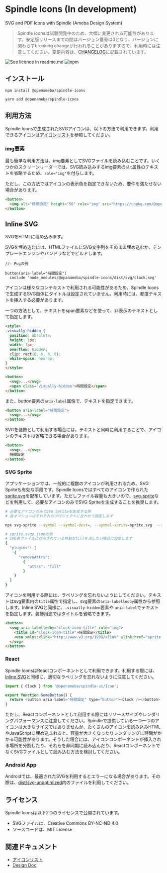 # Spindle Icons (In development)

SVG and PDF Icons with Spindle (Ameba Design System)

> Spindle Iconsは試験開発中のため、大幅に変更される可能性があります。安定版リリースまでの間はバージョン番号は0となり、バージョンに関わらずbreaking changeが行われることがありますので、利用時には注意してください。変更内容は、[CHANGELOG](CHANGELOG.md)に記載されています。

![See licence in readme.md](https://img.shields.io/npm/l/@openameba/spindle-icons) ![npm](https://img.shields.io/npm/v/@openameba/spindle-icons)

## インストール
```
npm install @openameba/spindle-icons
```

```
yarn add @openameba/spindle-icons
```

## 利用方法
Spindle Iconsで生成されたSVGアイコンは、以下の方法で利用できます。利用できるアイコンは[アイコンリスト](docs/icons.md)を参照してください。

### img要素
最も簡単な利用方法は、img要素としてSVGファイルを読み込むことです。いくつかのスクリーンリーダーでは、SVG読み込みするimg要素の`alt`属性のテキストを省略するため、`role="img"`を付与します。

ただし、この方法ではアイコンの表示色を指定できないため、要件を満たせない場合があります。

```html
<button>
  <img alt="時間設定" height="50" role="img" src="https://unpkg.com/@openameba/spindle-icons/dist/svg/clock.svg" width="50">
</button>
```

## Inline SVG

SVGをHTMLに埋め込みます。

SVGを埋め込むには、HTMLファイルにSVG文字列をそのまま埋め込むか、テンプレートエンジンやバンドラなどでビルドします。

```pug
//- Pugの例

button(aria-label="時間設定")
  include 'node_modules/@opanameba/spindle-icons/dist/svg/clock.svg'
```

アイコンは様々なコンテキストで利用される可能性があるため、Spindle Iconsで生成するSVG自体にタイトルは設定されていません。利用時には、都度テキストを挿入する必要があります。

一つの方法として、テキストをspan要素などを使って、非表示のテキストとして指定します。

```html
<style>
.visually-hidden {
  position: absolute;
  height: 1px;
  width: 1px;
  overflow: hidden;
  clip: rect(0, 0, 0, 0);
  white-space: nowrap;
}
</style>

<button>
  <svg>...</svg>
  <span class="visually-hidden">時間設定</span>
</button>
```

また、button要素の`aria-label`属性で、テキストを指定できます。

```html
<button aria-label="時間設定">
  <svg>...</svg>
</button>
```

SVGを装飾として利用する場合には、テキストと同時に利用することで、アイコンのテキストは省略できる場合があります。

```html
<button>
  <svg>...</svg>
  時間設定
</button>
```

### SVG Sprite

アプリケーションでは、一般的に複数のアイコンが利用されるため、SVG Spriteも有効な手段です。Spindle Iconsではすべてのアイコンで作られた[sprite.svg](dist/svg/sprite.svg)を配布しています。ただしファイル容量も大きいので、[svg-sprite](https://github.com/jkphl/svg-sprite)などを利用して、必要なアイコンのみでSVG Spriteを生成することを推奨します。

```sh
# 必要なアイコンのみでSVG Spriteを生成する例
# 各オプションはそれぞれのプロジェクトに合わせて設定します

npx svg-sprite --symbol --symbol-dest=. --symbol-sprite=sprite.svg  --shape-transform-svgo sprite.svgo.json --dest=＄PATH_TO_SVG 'node_modules/@openameba/spindle-icons/dist/+(check|exclamationmark).svg'

# sprite.svgo.jsonの例
# SVG各ファイルに付与されている無駄なfillを消したい場合に設定します
{
  "plugins": [
    {
      "removeAttrs":
        {
          "attrs": "fill"
        }
    }
  ]
}
```

アイコンを利用する際には、ラベリングを忘れないようにしてください。テキストはsvg要素内の`title`属性で指定し、svg要素の`aria-labelledby`属性から参照します。Inline SVGと同様に、`.visually-hidden`要素や `aria-label`でテキストを指定します。装飾用途ではタイトルを省略できます。

```html
<button>
  <svg aria-labelledby="clock-icon-title" role="img">
    <title id="clock-icon-title">時間設定</title>
    <use xmlns:xlink="http://www.w3.org/1999/xlink" xlink:href="sprite.svg#clock"></use>
  </svg>
</button>
```

### React
Spindle IconsはReactコンポーネントとして利用できます。利用する際には、[Inline SVG](#inline-svg)と同様に、適切なラベリングを忘れないように注意してください。

```JavaScript
import { Clock } from '@openameba/spindle-ui/Icon';

export function SomeButton() {
  return <button aria-label="時間設定" type="button"><Clock /></button>
}
```

ただし、Reactコンポーネントとして利用する際にはリソースサイズやレンダリングパフォーマンスに注意してください。Spindleで提供している一つ一つのアイコンは大きなサイズではありませんが、たくさんのアイコンを読み込みHTMLやJavaScriptに埋め込まれると、容量が大きくなったりレンダリングに時間がかかる可能性があります。そうした場合には、アイコンコンポーネントが挿入される場所を分割したり、それらを非同期に読み込んだり、ReactコンポーネントでなくSVGファイルとして読み込む方法を検討してください。

### Android App
Androidでは、最適されたSVGを利用するとエラーになる場合があります。その際は、[dist/svg-unoptimized](dist/svg-unoptimized)内のファイルを利用してください。

## ライセンス
Spindle Iconsは以下2つのライセンスで公開されています。

- SVGファイルは、Creative Commons BY-NC-ND 4.0
- ソースコードは、MIT License

## 関連ドキュメント
- [アイコンリスト](docs/icons.md)
- [Design Doc](docs/design-doc.md)
